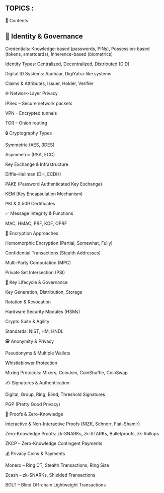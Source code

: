 ## TOPICS :
📌 Contents

## 🔑 Identity & Governance

Credentials: Knowledge-based (passwords, PINs), Possession-based (tokens, smartcards), Inherence-based (biometrics)

Identity Types: Centralized, Decentralized, Distributed (DID)

Digital ID Systems: Aadhaar, DigiYatra-like systems

Claims & Attributes, Issuer, Holder, Verifier


🌐 Network-Layer Privacy

IPSec – Secure network packets

VPN – Encrypted tunnels

TOR – Onion routing


🔒 Cryptography Types

Symmetric (AES, 3DES)

Asymmetric (RSA, ECC)

Key Exchange & Infrastructure

Diffie–Hellman (DH, ECDH)

PAKE (Password Authenticated Key Exchange)

KEM (Key Encapsulation Mechanism)

PKI & X.509 Certificates



✅ Message Integrity & Functions

MAC, HMAC, PRF, KDF, OPRF


🔐 Encryption Approaches

Homomorphic Encryption (Partial, Somewhat, Fully)

Confidential Transactions (Stealth Addresses)

Multi-Party Computation (MPC)

Private Set Intersection (PSI)


🔄 Key Lifecycle & Governance

Key Generation, Distribution, Storage

Rotation & Revocation

Hardware Security Modules (HSMs)

Crypto Suite & Agility

Standards: NIST, HM, HNDL


🕵 Anonymity & Privacy

Pseudonyms & Multiple Wallets

Whistleblower Protection

Mixing Protocols: Mixers, CoinJoin, CoinShuffle, CoinSwap


✍ Signatures & Authentication

Digital, Group, Ring, Blind, Threshold Signatures

PGP (Pretty Good Privacy)


📜 Proofs & Zero-Knowledge

Interactive & Non-Interactive Proofs (NIZK, Schnorr, Fiat–Shamir)

Zero-Knowledge Proofs: zk-SNARKs, zk-STARKs, Bulletproofs, zk-Rollups

ZKCP – Zero-Knowledge Contingent Payments


💰 Privacy Coins & Payments

Monero – Ring CT, Stealth Transactions, Ring Size

Zcash – zk-SNARKs, Shielded Transactions

BOLT – Blind Off-chain Lightweight Transactions
